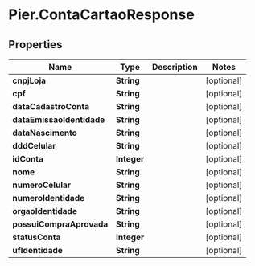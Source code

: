 # Pier.ContaCartaoResponse

## Properties
Name | Type | Description | Notes
------------ | ------------- | ------------- | -------------
**cnpjLoja** | **String** |  | [optional] 
**cpf** | **String** |  | [optional] 
**dataCadastroConta** | **String** |  | [optional] 
**dataEmissaoIdentidade** | **String** |  | [optional] 
**dataNascimento** | **String** |  | [optional] 
**dddCelular** | **String** |  | [optional] 
**idConta** | **Integer** |  | [optional] 
**nome** | **String** |  | [optional] 
**numeroCelular** | **String** |  | [optional] 
**numeroIdentidade** | **String** |  | [optional] 
**orgaoIdentidade** | **String** |  | [optional] 
**possuiCompraAprovada** | **String** |  | [optional] 
**statusConta** | **Integer** |  | [optional] 
**ufIdentidade** | **String** |  | [optional] 


